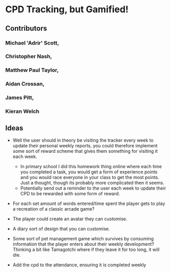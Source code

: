 # CPD Tracking, but Gamified!

## Contributors

### Michael 'Adrir' Scott, 
### Christopher Nash, 
### Matthew Paul Taylor, 
### Aidan Crossan,
### James Pitt,
### Kieran Welch

## Ideas
- Well the user should in theory be visiting the tracker every week to update their personal weekly reports, you could therefore implement some sort of reward scheme that gives them something for visiting it each week.
	- In primary school I did this homework thing online where each time you completed a task, you would get a form of experience points and you would race everyone in your class to get the most points. Just a thought, though its probably more complicated then it seems.
	- Potentially send out a reminder to the user each week to update their CPD to be rewarded with some form of reward.

- For each set amount of words entered/time spent the player gets to play a recreation of a classic arcade game?

- The player could create an avatar they can customise.

- A diary sort of design that you can customise.

- Some sort of pet management game which survives by consuming information that the player enters about their weekly development? Thinking a bit like Tamagotchi where if they leave it for too long, it will die.

- Add the cpd to the attendance, ensuring it is completed weekly
